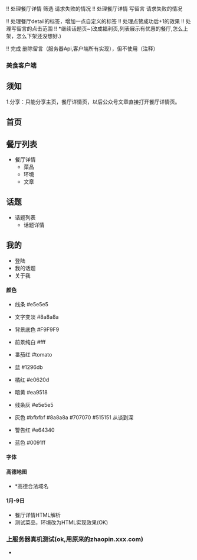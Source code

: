  !! 处理餐厅详情 筛选 请求失败的情况
 !! 处理餐厅详情 写留言 请求失败的情况

 !! 处理餐厅detail的标签，增加一点自定义的标签
 !! 处理点赞成功后+1的效果
 !! 处理写留言的点击范围
 !! *继续话题页~(改成福利页,列表展示有优惠的餐厅,怎么上架，怎么下架还没想好.)

 !! 完成 删除留言（服务器Api,客户端所有实现），但不使用（注释）

### 美食客户端

## 须知
  1.分享：只能分享主页，餐厅详情页，以后公众号文章直接打开餐厅详情页。

## 首页

## 餐厅列表
  + 餐厅详情
    + 菜品
    + 环境
    + 文章

## 话题
  + 话题列表
    + 话题详情



## 我的
  + 登陆
  + 我的话题
  + 关于我



#### 颜色
  + 线条      #e5e5e5
  + 文字变淡   #8a8a8a


  + 背景底色  #F9F9F9
  + 前景纯白  #fff
  + 番茄红    #tomato
  + 蓝        #1296db
  + 橘红    	#e0620d
  + 暗黄      #ea9518
  + 线条灰	   #e5e5e5
  + 灰色    	#bfbfbf   #8a8a8a   #707070   #515151   从谈到深
  + 警告红    #e64340
  + 蓝色      #0091ff


#### 字体

#### 高德地图

  + *高德合法域名


#### 1月-9日

  + 餐厅详情HTML解析
  + 测试菜品，环境改为HTML实现效果(OK)


### 上服务器真机测试(ok,用原来的zhaopin.xxx.com)

  + 